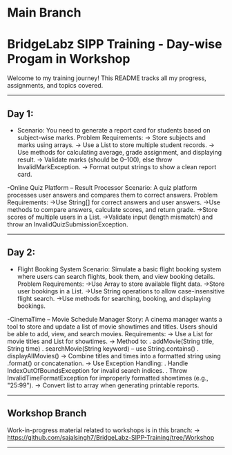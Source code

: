 # Main Branch

# BridgeLabz SIPP Training - Day-wise Progam in Workshop

Welcome to my training journey! This README tracks all my progress, assignments, and topics covered.

---

## Day 1: 
- Scenario: You need to generate a report card for students based on subject-wise marks.
Problem Requirements:
-> Store subjects and marks using arrays.
-> Use a List to store multiple student records.
-> Use methods for calculating average, grade assignment, and displaying result.
-> Validate marks (should be 0–100), else throw InvalidMarkException.
-> Format output strings to show a clean report card.

-Online Quiz Platform – Result Processor
Scenario: A quiz platform processes user answers and compares them to correct answers.
Problem Requirements:
->Use String[] for correct answers and user answers.
->Use methods to compare answers, calculate scores, and return grade.
->Store scores of multiple users in a List<Integer>.
->Validate input (length mismatch) and throw an InvalidQuizSubmissionException.

---

## Day 2:
- Flight Booking System
Scenario: Simulate a basic flight booking system where users can search flights, book them,
and view booking details.
Problem Requirements:
->Use Array to store available flight data.
->Store user bookings in a List.
->Use String operations to allow case-insensitive flight search.
->Use methods for searching, booking, and displaying bookings.

-CinemaTime – Movie Schedule Manager
Story: A cinema manager wants a tool to store and update a list of movie showtimes and titles.
Users should be able to add, view, and search movies.
Requirements:
-> Use a List for movie titles and List for showtimes.
-> Method to:
 . addMovie(String title, String time)
 . searchMovie(String keyword) – use String.contains()
 . displayAllMovies()
-> Combine titles and times into a formatted string using .format() or concatenation.
-> Use Exception Handling:
 . Handle IndexOutOfBoundsException for invalid search indices.
 . Throw InvalidTimeFormatException for improperly formatted showtimes
  (e.g., "25:99").
-> Convert list to array when generating printable reports.


---

## Workshop Branch
Work-in-progress material related to workshops is in this branch:
-> https://github.com/sajalsingh7/BridgeLabz-SIPP-Training/tree/Workshop

---




